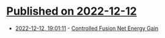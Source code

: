 # [Published on 2022-12-12](index.md)

* [2022-12-12, 19:01:11](https://news.ycombinator.com/item?id=33958678) - [Controlled Fusion Net Energy Gain](https://www.sciencemediacentre.org/expert-reaction-to-fusion-announcement-from-the-lawrence-livermore-national-laboratory/)
